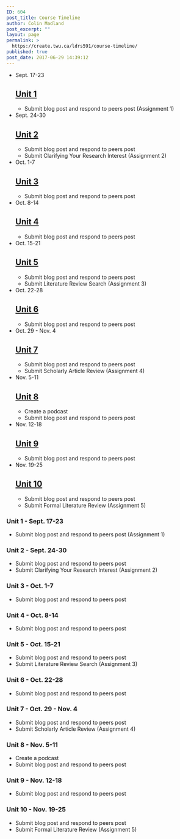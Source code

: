 ```yaml
---
ID: 604
post_title: Course Timeline
author: Colin Madland
post_excerpt: ""
layout: page
permalink: >
  https://create.twu.ca/ldrs591/course-timeline/
published: true
post_date: 2017-06-29 14:39:12
---
```

<!--themify_builder_static-->

<ul> <li id="timeline-0">
 Sept. 17-23 
 
 <h2><a href="https://create.twu.ca/ldrs591#Unit_1">Unit 1</a></h2> <ul> <li>Submit blog post and respond to peers post (Assignment 1)</li> </ul> 
 </li>
 <li id="timeline-1">
 Sept. 24-30 
 
 <h2><a href="https://create.twu.ca/ldrs591#Unit_2">Unit 2</a></h2> <ul> <li>Submit blog post and respond to peers post</li> <li>Submit Clarifying Your Research Interest (Assignment 2)</li> </ul> 
 </li>
 <li id="timeline-2">
 Oct. 1-7 
 
 <h2><a href="https://create.twu.ca/ldrs591#Unit_3">Unit 3</a></h2> <ul> <li>Submit blog post and respond to peers post</li> </ul> 
 </li>
 <li id="timeline-3">
 Oct. 8-14 
 
 <h2><a href="https://create.twu.ca/ldrs591#Unit_4">Unit 4</a></h2> <ul> <li>Submit blog post and respond to peers post</li> </ul> 
 </li>
 <li id="timeline-4">
 Oct. 15-21 
 
 <h2><a href="https://create.twu.ca/ldrs591#Unit_5">Unit 5</a></h2> <ul> <li>Submit blog post and respond to peers post</li> <li>Submit Literature Review Search (Assignment 3)</li> </ul> 
 </li>
 <li id="timeline-5">
 Oct. 22-28 
 
 <h2><a href="https://create.twu.ca/ldrs591#Unit_6">Unit 6</a></h2> <ul> <li>Submit blog post and respond to peers post</li> </ul> 
 </li>
 <li id="timeline-6">
 Oct. 29 - Nov. 4 
 
 <h2><a href="https://create.twu.ca/ldrs591#Unit_7">Unit 7</a></h2> <ul> <li>Submit blog post and respond to peers post</li> <li>Submit Scholarly Article Review (Assignment 4)</li> </ul> 
 </li>
 <li id="timeline-7">
 Nov. 5-11 
 
 <h2><a href="https://create.twu.ca/ldrs591#Unit_8">Unit 8</a></h2> <ul> <li>Create a podcast</li> <li>Submit blog post and respond to peers post</li> </ul> 
 </li>
 <li id="timeline-8">
 Nov. 12-18 
 
 <h2><a href="https://create.twu.ca/ldrs591#Unit_9">Unit 9</a></h2> <ul> <li>Submit blog post and respond to peers post</li> </ul> 
 </li>
 <li id="timeline-9">
 Nov. 19-25 
 
 <h2><a href="https://create.twu.ca/ldrs591#Unit_10">Unit 10</a></h2> <ul> <li>Submit blog post and respond to peers post</li> <li>Submit Formal Literature Review (Assignment 5)</li> </ul> 
 </li>
 </ul>

<!--/themify_builder_static-->

<h3>Unit 1 - Sept. 17-23</h3>

<ul>
<li>Submit blog post and respond to peers post (Assignment 1)</li>
</ul>

<h3>Unit 2 - Sept. 24-30</h3>

<ul>
<li>Submit blog post and respond to peers post</li>
<li>Submit Clarifying Your Research Interest (Assignment 2)</li>
</ul>

<h3>Unit 3 - Oct. 1-7</h3>

<ul>
<li>Submit blog post and respond to peers post</li>
</ul>

<h3>Unit 4 - Oct. 8-14</h3>

<ul>
<li>Submit blog post and respond to peers post</li>
</ul>

<h3>Unit 5 - Oct. 15-21</h3>

<ul>
<li>Submit blog post and respond to peers post</li>
<li>Submit Literature Review Search (Assignment 3)</li>
</ul>

<h3>Unit 6 - Oct. 22-28</h3>

<ul>
<li>Submit blog post and respond to peers post</li>
</ul>

<h3>Unit 7 - Oct. 29 - Nov. 4</h3>

<ul>
<li>Submit blog post and respond to peers post</li>
<li>Submit Scholarly Article Review (Assignment 4)</li>
</ul>

<h3>Unit 8 - Nov. 5-11</h3>

<ul>
<li>Create a podcast</li>
<li>Submit blog post and respond to peers post</li>
</ul>

<h3>Unit 9 - Nov. 12-18</h3>

<ul>
<li>Submit blog post and respond to peers post</li>
</ul>

<h3>Unit 10 - Nov. 19-25</h3>

<ul>
<li>Submit blog post and respond to peers post</li>
<li>Submit Formal Literature Review (Assignment 5)</li>
</ul>